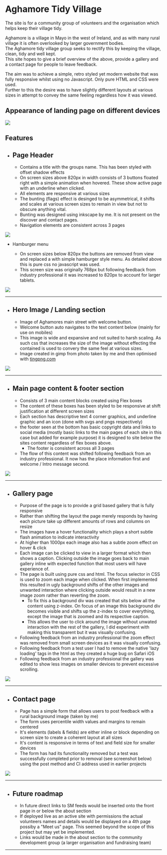 # Aghamore Tidy Village

The site is for a community group of volunteers and the organisation which helps keep their village tidy. 

Aghamore is a village in Mayo in the west of Ireland, and as with many rural village it is often overlooked by larger government bodies. <br/>The Aghamore tidy village group seeks to rectify this by keeping the village, clean, tidy and well kept. <br/>This site hopes to give a brief overview of the above, provide a gallery and a contact page for people to leave feedback.

The aim was to achieve a simple, retro styled yet modern website that was fully responsive whilst using no Javascript. Only pure HTML and CSS were used.<br/>Further to this the desire was to have slightly different layouts at various sizes in attempt to convey the same feeling regardless how it was viewed.

## Appearance of landing page on different devices

![](assets/images/readme_images/Tidy_Village_Amiresponsive.jpg)

## Features

* ## Page Header

   * Contains a title with the groups name. This has been styled with offset shadow effects
   * On screen sizes above 820px in width consists of 3 buttons floated right with a simple animation when hovered. These show active page with an underline when clicked.
   * All elements are responsive at various sizes
   * The bunting (flags) effect is desinged to be asymmetrical, it shifts and scales at various screen sizes to remain in view but not to obscure anything vital.
   * Bunting was designed using inkscape by me. It is not present on the discover and contact pages.
   * Navigation elements are consistent across 3 pages

![](assets/images/readme_images/Tidy_Village_UX.jpg)

* Hamburger menu

   * On screen sizes below 820px the buttons are removed from view and replaced a with simple hamburger style menu. As detailed above this is pure css no javascript was used.
   * This screen size was originally 768px but following feedback from industry professional it was increased to 820px to account for larger tablets.

![](assets/images/readme_images/Tidy_Village_HB_UX.jpg)

--------------------------------

* ## Hero Image / Landing section

   * Image of Aghamores main street with welcome button.
   * Welcome button auto navigates to the text content below (mainly for use on mobiles)
   * This image is wide and expansive and not suited to harsh scaling. As such css that increases the size of the image without effecting the contained is used to convery the same feel at various sizes.
   * Image created in gimp from photo taken by me and then optimised with [tingpng.com](http://tinypng.com)

![](assets/images/readme_images/Tidy_Village_HeroImage.jpg)

--------------------------------

* ## Main page content & footer section

   * Consists of 3 main content blocks created using Flex boxes
   * The content of these boxes has been styled to be responsive at shift justification at different screen sizes
   * Each section has descriptive text 4 corner graphics, and underline graphic and an icon (done with svgs and pngs respectively)
   * the footer seen at the bottom has basic copyright data and links to social media (mostly basic links to the main pages of each site in this case but added for example purpose) it is designed to site below the sites content regardless of flex boxes above.
      * The footer is consistent across all 3 pages
   * The flow of this content was shifted following feedback from an industry professional. It now has the place information first and welcome / Intro message second.

![](assets/images/readme_images/Tidy_Village_AboutInfo.jpg)

--------------------------------

* ## Gallery page

   * Purpose of the page is to provide a grid based gallery that is fully responsive
   * Rather than shifting the layout the page merely responds by having each picture take up different amounts of rows and columns on resize
   * The images have a hover functionality which plays a short subtle flash animation to indicate interactivity
   * At higher than 1000px each image also has a subtle zoom effect on hover & click
   * Each image can be clicked to view in a larger format which then shows a caption. Clicking outside the image goes back to main gallery inline with expected function that most users will have experience of.
   * The page is built using pure css and html. The focus selector in CSS is used to zoom each image when clicked. When first implemented this resulted in ugly background shifts of the other images and unwanted interaction where clicking outside would result in a new image zoom rather than reverting the zoom. 
       * To fix this a background div was created that sits below all the content using z-index. On focus of an image this background div becomes visible and shifts up the z-index to cover everything, except the image that is zoomed and its respective caption.
       * This allows the user to click around the image without unwated interaction with the rest of the gallery, I did experiment with making this transparent but it was visually confusing.
    * Following feedback from an industry professional the zoom effect was removed from small screen devices as it was visually confusing.
    * Following feedback from a test user I had to remove the native 'lazy loading' tags in the html as they created a huge bug on Safari iOS 
    * Following feedback from an industry professional the gallery was edited to show less images on smaller devices to prevent excessive scrolling.
    
![](assets/images/readme_images/Tidy_Village_Gallerypage.jpg)

--------------------------------

* ## Contact page

   * Page has a simple form that allows users to post feedback with a rural background image (taken by me)
   * The form uses percentile width values and margins to remain centered
   * It's elements (labels & fields) are either inline or block depending on screen size to create a coherent layout at all sizes
   * It's content is responsive in terms of text and field size for smaller devices
   * The form has had its functionality removed but a test was successfully completed prior to removal (see screenshot below) using the post method and CI address used in earlier projects

![](assets/images/readme_images/Tidy_Village_Contactpage.jpg)

--------------------------------

* ## Future roadmap

   * In future direct links to SM feeds would be inserted onto the front page in or below the about section
   * If deployed live as an active site with permissions the actual volunteers names and details would be displayed on a 4th page possiby a "Meet us" page. This seemed beyond the scope of this project but may yet be implemented.
   * Links would be made in the about section to the community development group (a larger organisation and fundraising team)

--------------------------------



